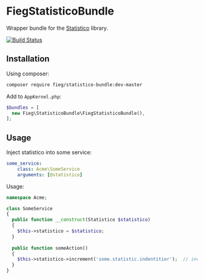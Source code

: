 FiegStatisticoBundle
====================

Wrapper bundle for the [Statistico](https://github.com/fieg/statistico) library.

[![Build Status](https://travis-ci.org/fieg/statistico-bundle.png?branch=master)](https://travis-ci.org/fieg/statistico-bundle)

Installation
------------

Using composer:

```sh
composer require fieg/statistico-bundle:dev-master
```

Add to `AppKernel.php`:

```php
$bundles = [
  new Fieg\StatisticoBundle\FiegStatisticoBundle(),
];
```

Usage
-----

Inject statistico into some service:

```yaml
some_service:
    class: Acme\SomeService
    arguments: [@statistico]
```

Usage:

```php
namespace Acme;

class SomeService
{
  public function __construct(Statistico $statistico)
  {
    $this->statistico = $statistico;
  }
  
  public function someAction()
  {
    $this->statistico->increment('some.statistic.indentitier');  // increases the statistic with 1
  }
}
```
